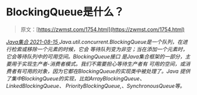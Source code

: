 <!--yml
category: 未分类
date: 0001-01-01 00:00:00
--->

# BlockingQueue是什么？

> 原文：[https://zwmst.com/1754.html](https://zwmst.com/1754.html)

   [ *Java集合* ](https://zwmst.com/java%e9%9b%86%e5%90%88)*[ <time datetime="2021-08-15T16:23:22+08:00"> 2021-08-15 </time> ](https://zwmst.com/1754.html)  Java.util.concurrent.BlockingQueue是一个队列，在进行检索或移除一个元素的时候，它会 等待队列变为非空；当在添加一个元素时，它会等待队列中的可用空间。BlockingQueue接口 是Java集合框架的一部分，主要用于实现生产者-消费者模式。我们不需要担心等待生产者有 可用的空间，或消费者有可用的对象，因为它都在BlockingQueue的实现类中被处理了。Java 提供了集中BlockingQueue的实现，比如ArrayBlockingQueue、LinkedBlockingQueue、 PriorityBlockingQueue,、SynchronousQueue等。*